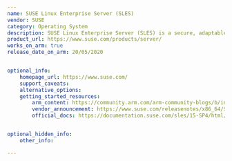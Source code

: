 ```yaml
---
name: SUSE Linux Enterprise Server (SLES)
vendor: SUSE
category: Operating System
description: SUSE Linux Enterprise Server (SLES) is a secure, adaptable and easy-to-manage Linux server platform that allows developers and administrators to deploy business-critical workloads on-premises, in the cloud and at the edge.
product_url: https://www.suse.com/products/server/
works_on_arm: true
release_date_on_arm: 20/05/2020


optional_info:
    homepage_url: https://www.suse.com/
    support_caveats:
    alternative_options:
    getting_started_resources:
        arm_content: https://community.arm.com/arm-community-blogs/b/infrastructure-solutions-blog/posts/sustainable-infrastructure-with-suse-and-arm
        vendor_announcement: https://www.suse.com/releasenotes/x86_64/SUSE-SLES/12-SP2/index.html#Intro.New
        official_docs: https://documentation.suse.com/sles/15-SP4/html/SLES-all/cha-aarch64.html#


optional_hidden_info:
    other_info:

---
```

